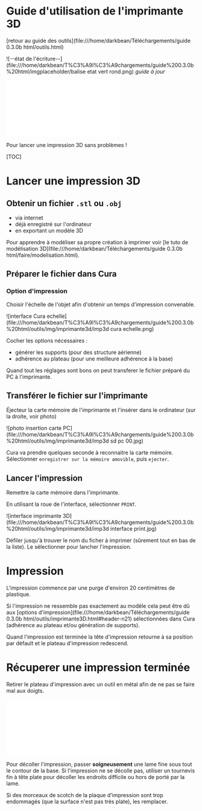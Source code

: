 # Guide d'utilisation de l'imprimante 3D

[retour au guide des outils](file:///home/darkbean/Téléchargements/guide 0.3.0b html/outils.html)

![--état de l'écriture--](file:///home/darkbean/T%C3%A9l%C3%A9chargements/guide%200.3.0b%20html/imgplaceholder/balise etat vert rond.png) *guide à jour*

![img](file:///home/darkbean/T%C3%A9l%C3%A9chargements/guide%200.3.0b%20html/outils/imprimante3D.html)

Pour lancer une impression 3D sans problèmes !

 

[TOC]

# Lancer une impression 3D

## Obtenir un fichier `.stl` ou `.obj`

- via internet
- déjà enregistré sur l'ordinateur
- en exportant un modèle 3D

 

Pour apprendre à modéliser sa propre création à imprimer voir [le tuto de modélisation 3D](file:///home/darkbean/Téléchargements/guide 0.3.0b html/faire/modelisation.html).

 

## Préparer le fichier dans Cura

### Option d'impression

Choisir l'échelle de l'objet afin d'obtenir un temps d'impression convenable.

![interface Cura echelle](file:///home/darkbean/T%C3%A9l%C3%A9chargements/guide%200.3.0b%20html/outils/img/imprimante3d/imp3d cura echelle.png)

Cocher les options nécessaires :

- générer les supports (pour des structure aérienne)
- adhérence au plateau (pour une meilleure adhérence à la base)

Quand tout les réglages sont bons on peut transferer le fichier préparé du PC à l'imprimante.

 

## Transférer le fichier sur l'imprimante

Éjecteur la carte mémoire de l'imprimante et l'insérer dans le ordinateur (sur la droite, voir photo)

![photo insertion carte PC](file:///home/darkbean/T%C3%A9l%C3%A9chargements/guide%200.3.0b%20html/outils/img/imprimante3d/imp3d sd pc 00.jpg)

Cura va prendre quelques seconde à reconnaitre la carte mémoire. Sélectionner `enregistrer sur la mémoire amovible`, puis `ejecter`.

 

## Lancer l'impression

Remettre la carte mémoire dans l'imprimante.

En utilisant la roue de l'interface, sélectionner `PRINT`.

![interface imprimante 3D](file:///home/darkbean/T%C3%A9l%C3%A9chargements/guide%200.3.0b%20html/outils/img/imprimante3d/imp3d interface print.jpg)

Défiler  jusqu'à trouver le nom du ficher à imprimer (sûrement tout en bas de la  liste). Le sélectionner pour lancher l'impression.

 

# Impression

L'impression commence par une purge d'environ 20 centimètres de plastique.

Si l'impression ne ressemble pas exactement au modèle cela peut être dû aux [options d'impression](file:///home/darkbean/Téléchargements/guide 0.3.0b html/outils/imprimante3D.html#header-n21) sélectionnées dans Cura (adhérence au plateau et/ou génération de supports).

Quand l'impression est terminée la tête d'impression retourne à sa position par défault et le plateau d'impression redescend.

 

# Récuperer une impression terminée

Retirer le plateau d'impression avec un outil en métal afin de ne pas se faire mal aux doigts.

![--photo goupilles plaque d'impression--](file:///home/darkbean/T%C3%A9l%C3%A9chargements/guide%200.3.0b%20html/outils/imprimante3D.html)

Pour décoller l'impression, passer **soigneusement**  une lame fine sous tout le contour de la base. Si l'impression ne se  décolle pas, utiliser un tournevis fin à tête plate pour décoller les  endroits difficile ou hors de porté par la lame.

Si des morceaux de scotch de la plaque d'impression sont trop endommagés (que la surface n'est pas très plate), les remplacer.